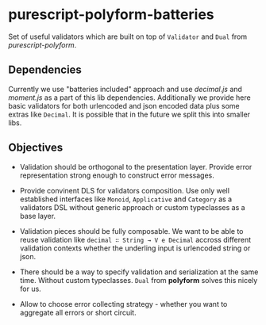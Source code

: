 # purescript-polyform-batteries

Set of useful validators which are built on top of `Validator` and `Dual` from _purescript-polyform_.

## Dependencies

Currently we use "batteries included" approach and use _decimal.js_ and _moment.js_ as a part of this lib dependencies. Additionally we provide here basic validators for both urlencoded and json encoded data plus some extras like `Decimal`. It is possible that in the future we split this into smaller libs.

## Objectives

* Validation should be orthogonal to the presentation layer. Provide error representation strong enough to construct error messages.

* Provide convinent DLS for validators composition. Use only well established interfaces like `Monoid`, `Applicative` and `Category` as a validators DSL without generic approach or custom typeclasses as a base layer.

* Validation pieces should be fully composable. We want to be able to reuse validation like `decimal ∷ String → V e Decimal` accross different validation contexts whether the underling input is urlencoded string or json.

* There should be a way to specify validation and serialization at the same time. Without custom typeclasses. `Dual` from __polyform__ solves this nicely for us.

* Allow to choose error collecting strategy - whether you want to aggregate all errors or short circuit.

